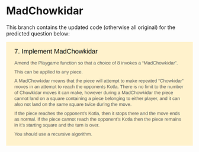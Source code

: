 # MadChowkidar

This branch contains the updated code (otherwise all original) for the predicted question below:

![](https://github.com/LeoTovell/Dastan/blob/res/res/q7.png?raw=true)
